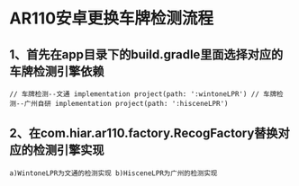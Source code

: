 # AR110安卓更换车牌检测流程

## 1、首先在app目录下的build.gradle里面选择对应的车牌检测引擎依赖
``
    // 车牌检测--文通
    implementation project(path: ':wintoneLPR')
    // 车牌检测--广州自研
    implementation project(path: ':hisceneLPR')
``

## 2、在com.hiar.ar110.factory.RecogFactory替换对应的检测引擎实现
``
   a)WintoneLPR为文通的检测实现
   b)HisceneLPR为广州的检测实现
``